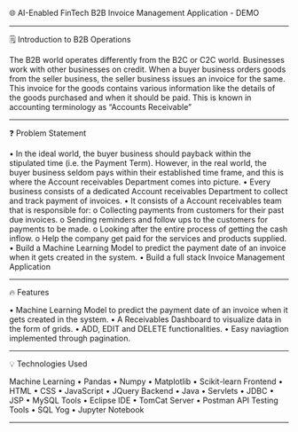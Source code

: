 🌐 AI-Enabled FinTech B2B Invoice Management Application - DEMO
________________________________________
🗒️ Introduction to B2B Operations


The B2B world operates differently from the B2C or C2C world. Businesses work with other businesses on credit. When a buyer business orders goods from the seller business, the seller business issues an invoice for the same. This invoice for the goods contains various information like the details of the goods purchased and when it should be paid. This is known in accounting terminology as “Accounts Receivable”
________________________________________
❓ Problem Statement


•	In the ideal world, the buyer business should payback within the stipulated time (i.e. the Payment Term). However, in the real world, the buyer business seldom pays within their established time frame, and this is where the Account receivables Department comes into picture.
•	Every business consists of a dedicated Account receivables Department to collect and track payment of invoices.
•	It consists of a Account receivables team that is responsible for:
o	Collecting payments from customers for their past due invoices.
o	Sending reminders and follow ups to the customers for payments to be made.
o	Looking after the entire process of getting the cash inflow.
o	Help the company get paid for the services and products supplied.
•	Build a Machine Learning Model to predict the payment date of an invoice when it gets created in the system.
•	Build a full stack Invoice Management Application
________________________________________
🔥 Features


•	Machine Learning Model to predict the payment date of an invoice when it gets created in the system.
•	A Receivables Dashboard to visualize data in the form of grids.
•	ADD, EDIT and DELETE functionalities.
•	Easy naviagtion implemented through pagination.
________________________________________
💡 Technologies Used


Machine Learning
•	Pandas
•	Numpy
•	Matplotlib
•	Scikit-learn
Frontend
•	HTML
•	CSS
•	JavaScript
•	JQuery
Backend
•	Java
•	Servlets
•	JDBC
•	JSP
•	MySQL
Tools
•	Eclipse IDE
•	TomCat Server
•	Postman API Testing Tools
•	SQL Yog
•	Jupyter Notebook
________________________________________

 
 
 
 
 


